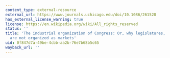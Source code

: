 ```yaml
---
content_type: external-resource
external_url: https://www.journals.uchicago.edu/doi/10.1086/261528
has_external_license_warning: true
license: https://en.wikipedia.org/wiki/All_rights_reserved
status: ''
title: 'The industrial organization of Congress: Or, why legislatures, like firms,
  are not organized as markets'
uid: 0f847d7a-49be-4cbb-aa2b-76e7b68b5c65
wayback_url: ''
---
```

